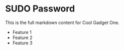 # SUDO Password

This is the full markdown content for Cool Gadget One.

- Feature 1
- Feature 2
- Feature 3

